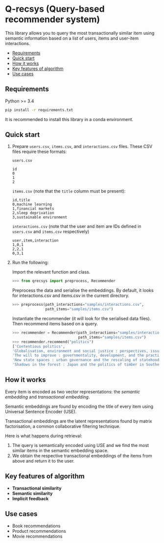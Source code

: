 # Q-recsys (Query-based recommender system)

This library allows you to query the most transactionally similar item using semantic information based on a list of users, items and user-item interactions.

* [Requirements](#requirements)
* [Quick start](#quick-start)
* [How it works](#how-it-works)
* [Key features of algorithm](#key-features-of-algorithm)
* [Use cases](#use-cases)

## Requirements

Python >= 3.4

```bash
pip install -r requirements.txt
```

It is recommended to install this library in a conda environment.

## Quick start

1. Prepare `users.csv`, `items.csv`, and `interactions.csv`
files. These CSV files require these formats:

    `users.csv`

    ```text
    id
    0
    1
    2
    ```

    `items.csv` (note that the `title` column must be present):

    ```text
    id,title
    0,machine learning
    1,financial markets
    2,sleep deprivation
    3,sustainable environment
    ```

    `interactions.csv` (note that the user and item are IDs defined in `users.csv` and `items.csv` respectively)

    ```text
    user,item,interaction
    1,0,1
    2,2,1
    0,3,1
    ```

2. Run the following:

    Import the relevant function and class.

    ```python
    >>> from qrecsys import preprocess, Recommender
    ```

    Preprocess the data and serialise the embeddings. By default, it looks for interactions.csv and items.csv in the current directory.

    ```python
    >>> preprocess(path_interactions="samples/interactions.csv",
                   path_items="samples/items.csv")
    ```

    Instantiate the recommender (it will look for the serialised data files). Then recommend items based on a query.

    ```python
    >>> recommender = Recommender(path_interactions="samples/interactions.csv",
                                  path_items="samples/items.csv")
    >>> recommender.recommend("politics")
    ['Contentious politics',
    'Globalisation, environment and social justice : perspectives, issues and concerns',
    'The will to improve : governmentality, development, and the practice of politics',
    'New state spaces : urban governance and the rescaling of statehood',
    'Shadows in the forest : Japan and the politics of timber in Southeast Asia']
    ```

## How it works

Every item is encoded as two vector representations: the *semantic embedding* and *transactional embedding*.

Semantic embeddings are found by encoding the title of every item using Universal Sentence Encoder (USE).

Transactional embeddings are the latent representations found by matrix factorisation, a common collaborative filtering technique.

Here is what happens during retrieval:

1. The query is semantically encoded using USE and we find the most similar items in the semantic embedding space.
2. We obtain the respective transactional embeddings of the items from above and return it to the user.

## Key features of algorithm

* **Transactional similarity**
* **Semantic similarity**
* **Implicit feedback**

## Use cases

* Book recommendations
* Product recommendations
* Movie recommendations
